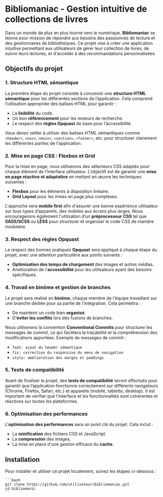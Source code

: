 # Bibliomaniac - Gestion intuitive de collections de livres

Dans un monde de plus en plus tourné vers le numérique, **Bibliomaniac** se donne pour mission de répondre aux besoins des passionnés de lecture et des gestionnaires de bibliothèques. Ce projet vise à créer une application intuitive permettant aux utilisateurs de gérer leur collection de livres, de suivre leurs lectures, et d'accéder à des recommandations personnalisées.

## Objectifs du projet

### 1. Structure HTML sémantique

La première étape du projet consiste à concevoir une **structure HTML sémantique** pour les différentes sections de l’application. Cela comprend l’utilisation appropriée des balises HTML pour garantir :
- La **lisibilité** du code.
- Un bon **référencement** pour les moteurs de recherche.
- Le respect des **règles Opquast** de base pour l’accessibilité.

Vous devez veiller à utiliser des balises HTML sémantiques comme `<header>`, `<nav>`, `<main>`, `<section>`, `<footer>`, etc. pour structurer clairement les différentes parties de l'application.

### 2. Mise en page CSS : Flexbox et Grid

Pour la mise en page, nous utiliserons des sélecteurs CSS adaptés pour chaque élément de l’interface utilisateur. L'objectif est de garantir une **mise en page réactive et adaptative** en mettant en œuvre les techniques suivantes :
- **Flexbox** pour les éléments à disposition linéaire.
- **Grid Layout** pour les mises en page plus complexes.

L'approche sera **mobile first** afin d'assurer une bonne expérience utilisateur sur tous types d’appareils, des mobiles aux écrans plus larges. Nous encouragerons également l'utilisation d’un **préprocesseur CSS** tel que **SASS/SCSS** ou **LESS** pour structurer et organiser le code CSS de manière modulaire.

### 3. Respect des règles Opquast

Le respect des bonnes pratiques **Opquast** sera appliqué à chaque étape du projet, avec une attention particulière aux points suivants :
- **Optimisation des temps de chargement** des images et autres médias.
- Amélioration de l'**accessibilité** pour les utilisateurs ayant des besoins spécifiques.

### 4. Travail en binôme et gestion de branches

Le projet sera réalisé en **binôme**, chaque membre de l'équipe travaillant sur une branche dédiée pour sa partie de l'intégration. Cela permettra :
- De maintenir un code bien **organisé**.
- D’**éviter les conflits** lors des fusions de branches.

Nous utiliserons la convention **Conventional Commits** pour structurer les messages de commit, ce qui facilitera la traçabilité et la compréhension des modifications apportées. Exemple de messages de commit :
- `feat: ajout du header sémantique`
- `fix: correction du responsive du menu de navigation`
- `style: amélioration des marges et paddings`

### 5. Tests de compatibilité

Avant de finaliser le projet, des **tests de compatibilité** seront effectués pour garantir que l’application fonctionne correctement sur différents navigateurs (Chrome, Firefox, Safari, etc.) et appareils (mobile, tablette, desktop). Il est important de vérifier que l'interface et les fonctionnalités sont cohérentes et réactives sur toutes les plateformes.

### 6. Optimisation des performances

L'**optimisation des performances** sera un point clé du projet. Cela inclut :
- La **minification** des fichiers CSS et JavaScript.
- La **compression** des images.
- La mise en place d'une gestion efficace du **cache**.

## Installation

Pour installer et utiliser ce projet localement, suivez les étapes ci-dessous :

    ```bash
    git clone https://github.com/utilisateur/bibliomaniac.git
    cd bibliomanic
    ``
